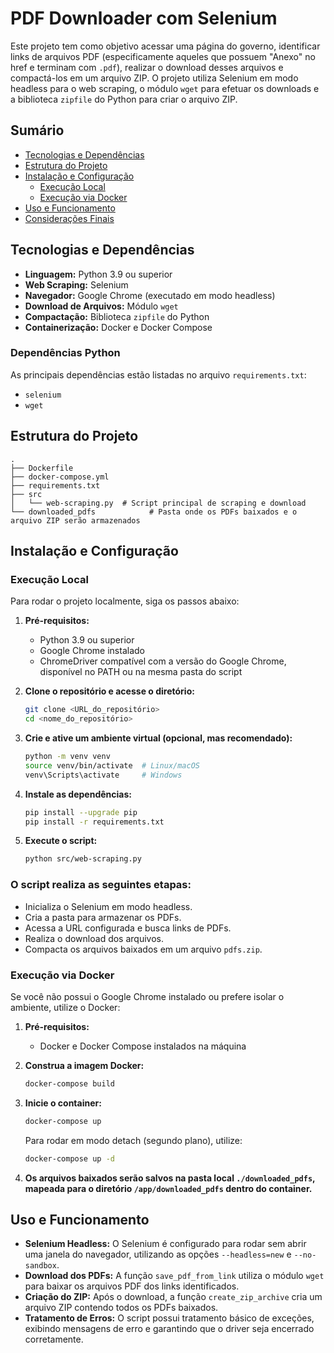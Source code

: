 # PDF Downloader com Selenium

Este projeto tem como objetivo acessar uma página do governo, identificar links de arquivos PDF (especificamente aqueles que possuem "Anexo" no href e terminam com `.pdf`), realizar o download desses arquivos e compactá-los em um arquivo ZIP. O projeto utiliza Selenium em modo headless para o web scraping, o módulo `wget` para efetuar os downloads e a biblioteca `zipfile` do Python para criar o arquivo ZIP.

## Sumário

- [Tecnologias e Dependências](#tecnologias-e-dependências)
- [Estrutura do Projeto](#estrutura-do-projeto)
- [Instalação e Configuração](#instalação-e-configuração)
    - [Execução Local](#execução-local)
    - [Execução via Docker](#execução-via-docker)
- [Uso e Funcionamento](#uso-e-funcionamento)
- [Considerações Finais](#considerações-finais)

## Tecnologias e Dependências

- **Linguagem:** Python 3.9 ou superior
- **Web Scraping:** Selenium
- **Navegador:** Google Chrome (executado em modo headless)
- **Download de Arquivos:** Módulo `wget`
- **Compactação:** Biblioteca `zipfile` do Python
- **Containerização:** Docker e Docker Compose

### Dependências Python

As principais dependências estão listadas no arquivo `requirements.txt`:

- `selenium`
- `wget`

## Estrutura do Projeto

```plaintext
.
├── Dockerfile
├── docker-compose.yml
├── requirements.txt
├── src
│   └── web-scraping.py  # Script principal de scraping e download
└── downloaded_pdfs            # Pasta onde os PDFs baixados e o arquivo ZIP serão armazenados
```

## Instalação e Configuração

### Execução Local

Para rodar o projeto localmente, siga os passos abaixo:

1. **Pré-requisitos:**
     - Python 3.9 ou superior
     - Google Chrome instalado
     - ChromeDriver compatível com a versão do Google Chrome, disponível no PATH ou na mesma pasta do script

2. **Clone o repositório e acesse o diretório:**

     ```bash
     git clone <URL_do_repositório>
     cd <nome_do_repositório>
     ```

3. **Crie e ative um ambiente virtual (opcional, mas recomendado):**

     ```bash
     python -m venv venv
     source venv/bin/activate  # Linux/macOS
     venv\Scripts\activate     # Windows
     ```

4. **Instale as dependências:**

     ```bash
     pip install --upgrade pip
     pip install -r requirements.txt
     ```

5. **Execute o script:**

     ```bash
     python src/web-scraping.py
     ```

### O script realiza as seguintes etapas:

- Inicializa o Selenium em modo headless.
- Cria a pasta para armazenar os PDFs.
- Acessa a URL configurada e busca links de PDFs.
- Realiza o download dos arquivos.
- Compacta os arquivos baixados em um arquivo `pdfs.zip`.

### Execução via Docker

Se você não possui o Google Chrome instalado ou prefere isolar o ambiente, utilize o Docker:

1. **Pré-requisitos:**
     - Docker e Docker Compose instalados na máquina

2. **Construa a imagem Docker:**

     ```bash
     docker-compose build
     ```

3. **Inicie o container:**

     ```bash
     docker-compose up
     ```

     Para rodar em modo detach (segundo plano), utilize:

     ```bash
     docker-compose up -d
     ```

4. **Os arquivos baixados serão salvos na pasta local `./downloaded_pdfs`, mapeada para o diretório `/app/downloaded_pdfs` dentro do container.**



## Uso e Funcionamento

- **Selenium Headless:** O Selenium é configurado para rodar sem abrir uma janela do navegador, utilizando as opções `--headless=new` e `--no-sandbox`.
- **Download dos PDFs:** A função `save_pdf_from_link` utiliza o módulo `wget` para baixar os arquivos PDF dos links identificados.
- **Criação do ZIP:** Após o download, a função `create_zip_archive` cria um arquivo ZIP contendo todos os PDFs baixados.
- **Tratamento de Erros:** O script possui tratamento básico de exceções, exibindo mensagens de erro e garantindo que o driver seja encerrado corretamente.